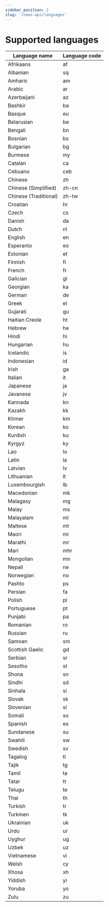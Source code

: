 ```yaml
---
sidebar_position: 2
slug: '/news-api/languages'
---
```


# Supported languages

| Language name          | Language code |
|------------------------|---------------|
| Afrikaans              | af            |
| Albanian               | sq            |
| Amharic                | am            |
| Arabic                 | ar            |
| Azerbaijani            | az            |
| Bashkir                | ba            |
| Basque                 | eu            |
| Belarusian             | be            |
| Bengali                | bn            |
| Bosnian                | bs            |
| Bulgarian              | bg            |
| Burmese                | my            |
| Catalan                | ca            |
| Cebuano                | ceb           |
| Chinese                | zh            |
| Chinese (Simplified)   | zh-cn         |
| Chinese (Traditional)  | zh-tw         |
| Croatian               | hr            |
| Czech                  | cs            |
| Danish                 | da            |
| Dutch                  | nl            |
| English                | en            |
| Esperanto              | eo            |
| Estonian               | et            |
| Finnish                | fi            |
| French                 | fr            |
| Galician               | gl            |
| Georgian               | ka            |
| German                 | de            |
| Greek                  | el            |
| Gujarati               | gu            |
| Haitian Creole         | ht            |
| Hebrew                 | he            |
| Hindi                  | hi            |
| Hungarian              | hu            |
| Icelandic              | is            |
| Indonesian             | id            |
| Irish                  | ga            |
| Italian                | it            |
| Japanese               | ja            |
| Javanese               | jv            |
| Kannada                | kn            |
| Kazakh                 | kk            |
| Khmer                  | km            |
| Korean                 | ko            |
| Kurdish                | ku            |
| Kyrgyz                 | ky            |
| Lao                    | lo            |
| Latin                  | la            |
| Latvian                | lv            |
| Lithuanian             | lt            |
| Luxembourgish          | lb            |
| Macedonian             | mk            |
| Malagasy               | mg            |
| Malay                  | ms            |
| Malayalam              | ml            |
| Maltese                | mt            |
| Maori                  | mi            |
| Marathi                | mr            |
| Mari                   | mhr           |
| Mongolian              | mn            |
| Nepali                 | ne            |
| Norwegian              | no            |
| Pashto                 | ps            |
| Persian                | fa            |
| Polish                 | pl            |
| Portuguese             | pt            |
| Punjabi                | pa            |
| Romanian               | ro            |
| Russian                | ru            |
| Samoan                 | sm            |
| Scottish Gaelic        | gd            |
| Serbian                | sr            |
| Sesotho                | st            |
| Shona                  | sn            |
| Sindhi                 | sd            |
| Sinhala                | si            |
| Slovak                 | sk            |
| Slovenian              | sl            |
| Somali                 | so            |
| Spanish                | es            |
| Sundanese              | su            |
| Swahili                | sw            |
| Swedish                | sv            |
| Tagalog                | tl            |
| Tajik                  | tg            |
| Tamil                  | ta            |
| Tatar                  | tt            |
| Telugu                 | te            |
| Thai                   | th            |
| Turkish                | tr            |
| Turkmen                | tk            |
| Ukrainian              | uk            |
| Urdu                   | ur            |
| Uyghur                 | ug            |
| Uzbek                  | uz            |
| Vietnamese             | vi            |
| Welsh                  | cy            |
| Xhosa                  | xh            |
| Yiddish                | yi            |
| Yoruba                 | yo            |
| Zulu                   | zu            |
